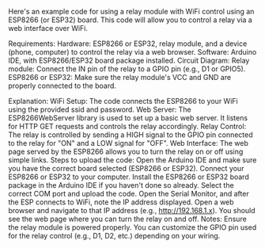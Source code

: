 Here's an example code for using a relay module with WiFi control using an ESP8266 (or ESP32) board. This code will allow you to control a relay via a web interface over WiFi.

Requirements:
Hardware: ESP8266 or ESP32, relay module, and a device (phone, computer) to control the relay via a web browser.
Software: Arduino IDE, with ESP8266/ESP32 board package installed.
Circuit Diagram:
Relay module: Connect the IN pin of the relay to a GPIO pin (e.g., D1 or GPIO5).
ESP8266 or ESP32: Make sure the relay module's VCC and GND are properly connected to the board.

Explanation:
WiFi Setup: The code connects the ESP8266 to your WiFi using the provided ssid and password.
Web Server: The ESP8266WebServer library is used to set up a basic web server. It listens for HTTP GET requests and controls the relay accordingly.
Relay Control: The relay is controlled by sending a HIGH signal to the GPIO pin connected to the relay for "ON" and a LOW signal for "OFF".
Web Interface: The web page served by the ESP8266 allows you to turn the relay on or off using simple links.
Steps to upload the code:
Open the Arduino IDE and make sure you have the correct board selected (ESP8266 or ESP32).
Connect your ESP8266 or ESP32 to your computer.
Install the ESP8266 or ESP32 board package in the Arduino IDE if you haven't done so already.
Select the correct COM port and upload the code.
Open the Serial Monitor, and after the ESP connects to WiFi, note the IP address displayed.
Open a web browser and navigate to that IP address (e.g., http://192.168.1.x).
You should see the web page where you can turn the relay on and off.
Notes:
Ensure the relay module is powered properly.
You can customize the GPIO pin used for the relay control (e.g., D1, D2, etc.) depending on your wiring.
